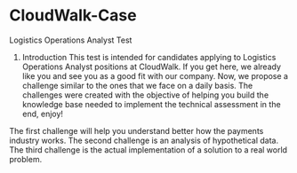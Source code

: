 # CloudWalk-Case
Logistics Operations Analyst Test
1. Introduction
This test is intended for candidates applying to Logistics Operations Analyst positions at CloudWalk. If you get here, we already like you and see you as a good fit with our company. Now, we propose a challenge similar to the ones that we face on a daily basis. The challenges were created with the objective of helping you build the knowledge base needed to implement the technical assessment in the end, enjoy!

The first challenge will help you understand better how the payments industry works.
The second challenge is an analysis of hypothetical data.
The third challenge is the actual implementation of a solution to a real world problem.
